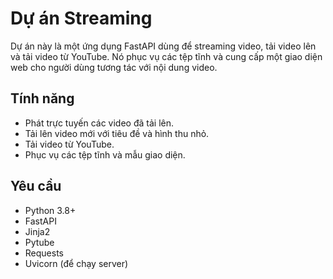 # Dự án Streaming

Dự án này là một ứng dụng FastAPI dùng để streaming video, tải video lên và tải video từ YouTube. Nó phục vụ các tệp tĩnh và cung cấp một giao diện web cho người dùng tương tác với nội dung video.

## Tính năng

- Phát trực tuyến các video đã tải lên.
- Tải lên video mới với tiêu đề và hình thu nhỏ.
- Tải video từ YouTube.
- Phục vụ các tệp tĩnh và mẫu giao diện.

## Yêu cầu

- Python 3.8+
- FastAPI
- Jinja2
- Pytube
- Requests
- Uvicorn (để chạy server)